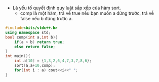 - Là yếu tố quyết định quy luật sắp xếp của hàm sort. 
	- comp là một hàm, trả về true nếu bạn muốn a đứng trước, trả về false nếu b đứng trước a.
```cpp
#include<bits/stdc++.h>
using namespace std;
bool comp(int a,int b){
	if(a > b) return true;
	else return false;
}
int main(){
	int a[10] = {1,3,2,6,4,7,3,7,8,6};
	sort(a,a+10,comp);
	for(int i : a) cout<<i<<" ";
}
```